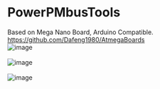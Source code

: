 # PowerPMbusTools
Based on Mega Nano Board, Arduino Compatible. https://github.com/Dafeng1980/AtmegaBoards  <br/>
![image](https://github.com/Dafeng1980/PowerPMbusTools/raw/master/doc/pmtool1.JPG)  <br/> <br/>
![image](https://github.com/Dafeng1980/PowerPMbusTools/raw/master/doc/pmtool.JPG)   <br/> <br/>
![image](https://github.com/Dafeng1980/PowerPMbusTools/raw/master/doc/pmtool2.JPG)
